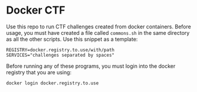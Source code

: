 # Docker CTF

Use this repo to run CTF challenges created from docker containers. Before
usage, you must have created a file called `commons.sh` in the same directory as
all the other scripts. Use this snippet as a template:

```
REGISTRY=docker.registry.to.use/with/path
SERVICES="challenges separated by spaces"
```

Before running any of these programs, you must login into the docker registry
that you are using:

```
docker login docker.registry.to.use
```
